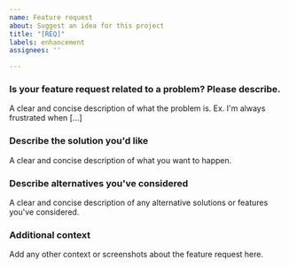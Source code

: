 ```yaml
---
name: Feature request
about: Suggest an idea for this project
title: "[REQ]"
labels: enhancement
assignees: ''

---
```


### **Is your feature request related to a problem? Please describe.**
  
A clear and concise description of what the problem is. Ex. I'm always frustrated when [...]

### **Describe the solution you'd like**
A clear and concise description of what you want to happen.

### **Describe alternatives you've considered**
A clear and concise description of any alternative solutions or features you've considered.

### **Additional context**
Add any other context or screenshots about the feature request here.
